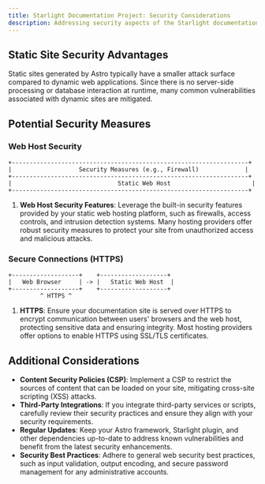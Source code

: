 ```yaml
---
title: Starlight Documentation Project: Security Considerations
description: Addressing security aspects of the Starlight documentation project architecture using ASCII diagrams.
---
```


## Static Site Security Advantages

Static sites generated by Astro typically have a smaller attack surface compared to dynamic web applications. Since there is no server-side processing or database interaction at runtime, many common vulnerabilities associated with dynamic sites are mitigated. 

## Potential Security Measures

### Web Host Security 

```
+-------------------------------------------------------------------+
|                   Security Measures (e.g., Firewall)             |
+-------------------------------------------------------------------+
|                              Static Web Host                       |
+-------------------------------------------------------------------+
```

1. **Web Host Security Features**: Leverage the built-in security features provided by your static web hosting platform, such as firewalls, access controls, and intrusion detection systems. Many hosting providers offer robust security measures to protect your site from unauthorized access and malicious attacks.

### Secure Connections (HTTPS)

```
+-------------------+    +-------------------+
|   Web Browser     | -> |   Static Web Host  | 
+-------------------+    +-------------------+
         ^ HTTPS ^
```

1. **HTTPS**: Ensure your documentation site is served over HTTPS to encrypt communication between users' browsers and the web host, protecting sensitive data and ensuring integrity. Most hosting providers offer options to enable HTTPS using SSL/TLS certificates.

## Additional Considerations

* **Content Security Policies (CSP)**: Implement a CSP to restrict the sources of content that can be loaded on your site, mitigating cross-site scripting (XSS) attacks.
* **Third-Party Integrations**: If you integrate third-party services or scripts, carefully review their security practices and ensure they align with your security requirements.
* **Regular Updates**: Keep your Astro framework, Starlight plugin, and other dependencies up-to-date to address known vulnerabilities and benefit from the latest security enhancements.
* **Security Best Practices**: Adhere to general web security best practices, such as input validation, output encoding, and secure password management for any administrative accounts. 
